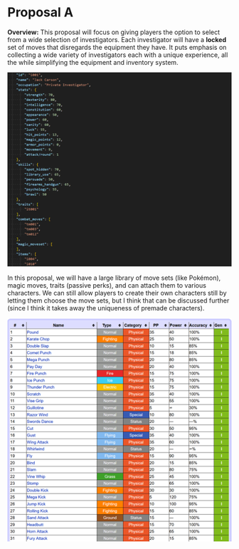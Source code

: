 # Proposal A

**Overview:** This proposal will focus on giving players the option to select from a wide selection of investigators. Each investigator will have a **locked** set of moves that disregards the equipment they have. It puts emphasis on collecting a wide variety of investigators each with a unique experience, all the while simplifying the equipment and inventory system.

![proposalA](/data_structure_2.0/images/Screenshot%202024-11-08%20104742.png)

In this proposal, we will have a large library of move sets (like Pokémon), magic moves, traits (passive perks), and can attach them to various characters. We can still allow players to create their own characters still by letting them choose the move sets, but I think that can be discussed further (since I think it takes away the uniqueness of premade characters).


![Pokémon](/data_structure_2.0/images/Screenshot%202024-11-08%20105254.png)